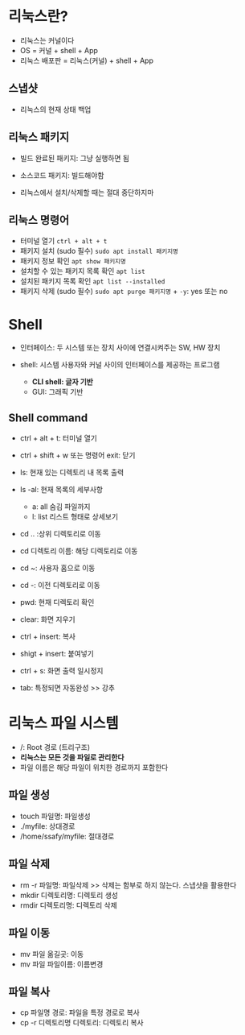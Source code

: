 # 리눅스란?
- 리눅스는 커널이다
- OS = 커널 + shell + App
- 리눅스 배포판 = 리눅스(커널) + shell + App

## 스냅샷
- 리눅스의 현재 상태 백업

## 리눅스 패키지
- 빌드 완료된 패키지: 그냥 실행하면 됨
- 소스코드 패키지: 빌드해야함

- 리눅스에서 설치/삭제할 때는 절대 중단하지마

## 리눅스 명령어
- 터미널 열기
`ctrl + alt + t`
- 패키지 설치 (sudo 필수)
`sudo apt install 패키지명`
- 패키지 정보 확인
`apt show 패키지명`
- 설치할 수 있는 패키지 목록 확인
`apt list`
- 설치된 패키지 목록 확인
`apt list --installed`
- 패키지 삭제 (sudo 필수)
`sudo apt purge 패키지명` + `-y`: yes 또는 no

# Shell
- 인터페이스: 두 시스템 또는 장치 사이에 연결시켜주는 SW, HW 장치

- shell: 시스템 사용자와 커널 사이의 인터페이스를 제공하는 프로그램
  - **CLI shell: 글자 기반**
  - GUI: 그래픽 기반

## Shell command
- ctrl + alt + t: 터미널 열기
- ctrl + shift + w 또는 명령어 exit: 닫기
- ls: 현재 있는 디렉토리 내 목록 출력
- ls -al: 현재 목록의 세부사항
  - a: all 숨김 파일까지
  - l: list 리스트 형태로 상세보기

- cd .. :상위 디렉토리로 이동
- cd 디렉토리 이름: 해당 디렉토리로 이동
- cd ~: 사용자 홈으로 이동
- cd -: 이전 디렉토리로 이동

- pwd: 현재 디렉토리 확인
- clear: 화면 지우기

- ctrl + insert: 복사
- shigt + insert: 붙여넣기

- ctrl + s: 화면 출력 일시정지
- tab: 특정되면 자동완성 >> 강추

# 리눅스 파일 시스템
- /: Root 경로 (트리구조)
- **리눅스는 모든 것을 파일로 관리한다**
- 파일 이름은 해당 파일이 위치한 경로까지 포함한다

## 파일 생성
- touch 파일명: 파일생성
- ./myfile: 상대경로
- /home/ssafy/myfile: 절대경로

## 파일 삭제
- rm -r 파일명: 파일삭제 >> 삭제는 함부로 하지 않는다. 스냅샷을 활용한다
- mkdir 디렉토리명: 디렉토리 생성
- rmdir 디렉토리명: 디렉토리 삭제

## 파일 이동
- mv 파일 옮길곳: 이동
- mv 파일 파일이름: 이름변경

## 파일 복사
- cp 파일명 경로: 파일을 특정 경로로 복사
- cp -r 디렉토리명 디렉토리: 디렉토리 복사
